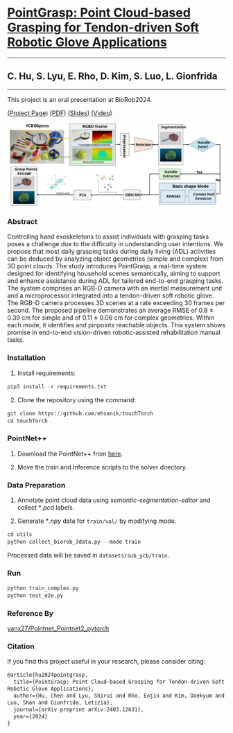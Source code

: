 # [PointGrasp: Point Cloud-based Grasping for Tendon-driven Soft Robotic Glove Applications](https://github.com/ThroneHU/PointGrasp/blob/main)
---
## C. Hu, S. Lyu, E. Rho, D. Kim, S. Luo, L. Gionfrida 
---
This project is an oral presentation at BioRob2024. <br>

[(Project Page)](https://github.com/ThroneHU/PointGrasp/blob/main) [(PDF)](https://github.com/ThroneHU/PointGrasp/blob/main) [(Slides)](https://github.com/ThroneHU/PointGrasp/blob/main) [(Video)](https://github.com/ThroneHU/PointGrasp/blob/main)

![image](https://github.com/ThroneHU/PointGrasp/blob/main/figs/Fig2.svg)

### Abstract

Controlling hand exoskeletons to assist individuals with grasping tasks poses a challenge due to the difficulty in understanding user intentions. We propose that most daily grasping tasks during daily living (ADL) activities can be deduced by analyzing object geometries (simple and complex) from 3D point clouds. The study introduces PointGrasp, a real-time system designed for identifying household scenes semantically, aiming to support and enhance assistance during ADL for tailored end-to-end grasping tasks. The system comprises an RGB-D camera with an inertial measurement unit and a microprocessor integrated into a tendon-driven soft robotic glove. The RGB-D camera processes 3D scenes at a rate exceeding 30 frames per second. The proposed pipeline demonstrates an average RMSE of 0.8 ± 0.39 cm for simple and of 0.11 ± 0.06 cm for complex geometries. Within each mode, it identifies and pinpoints reachable objects. This system shows promise in end-to-end vision-driven robotic-assisted rehabilitation manual tasks. 

### Installation

1. Install requirements:
```python
pip3 install -r requirements.txt
```

2. Clone the repository using the command:
```python
git clone https://github.com/ehsanik/touchTorch
cd touchTorch
```

### PointNet++

1. Download the PointNet++ from [here](https://github.com/charlesq34/pointnet2).

2. Move the train and Inference scripts to the solver directory.

### Data Preparation

1. Annotate point cloud data using *semantic-segmentation-editor* and collect **.pcd* labels.

2. Generate **.npy* data for `train/val/` by modifying mode.
```python
cd utils
python collect_biorob_3data.py --mode train
```

Processed data will be saved in `datasets/sub_ycb/train`.

### Run
```python
python train_complex.py
python test_e2e.py
```

### Reference By
[yanx27/Pointnet_Pointnet2_pytorch](https://github.com/yanx27/Pointnet_Pointnet2_pytorch)

### Citation

If you find this project useful in your research, please consider citing:
```
@article{hu2024pointgrasp,
  title={PointGrasp: Point Cloud-based Grasping for Tendon-driven Soft Robotic Glove Applications},
  author={Hu, Chen and Lyu, Shirui and Rho, Eojin and Kim, Daekyum and Luo, Shan and Gionfrida, Letizia},
  journal={arXiv preprint arXiv:2403.12631},
  year={2024}
}
```

